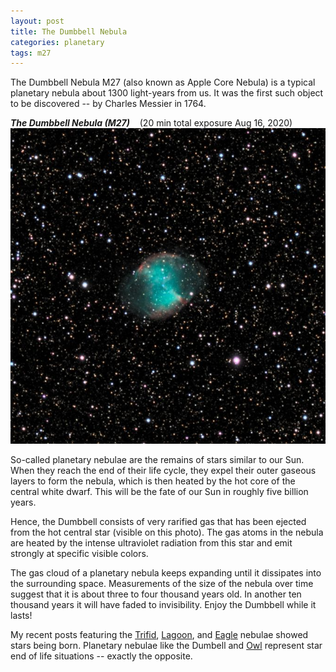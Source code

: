 ```yaml
---
layout: post
title: The Dumbbell Nebula
categories: planetary 
tags: m27
---
```

The Dumbbell Nebula M27 (also known as Apple Core Nebula) is a typical planetary nebula about 1300 light-years from us. It was the first such object to be discovered -- by Charles Messier in 1764.

_**The Dumbbell Nebula (M27)**_ &nbsp;&nbsp; (20 min total exposure Aug 16, 2020)<br>
![m27 seen using Celestron RASA 8 and ZWO ASI183MC](/images/m27_2020-08-16T23_37_29_Stack_32bits_400frames_1200s_bin50pc_crop.jpg)

So-called planetary nebulae are the remains of stars similar to our Sun. When they reach the end of their life cycle, they expel their outer gaseous layers to form the nebula, which is then heated by the hot core of the central white dwarf. This will be the fate of our Sun in roughly five billion years.

 Hence, the Dumbbell consists of very rarified gas that has been ejected from the hot central star (visible on this photo). The gas atoms in the nebula are heated by the intense ultraviolet radiation from this star and emit strongly at specific visible colors. 

 The gas cloud of a planetary nebula keeps expanding until it dissipates into the surrounding space. Measurements of the size of the nebula over time suggest that it is about three to four thousand years old.  In another ten thousand years it will have faded to invisibility.  Enjoy the Dumbbell while it lasts!

 My recent posts featuring the [Trifid](../Trifid-Nebula/index.html), [Lagoon](../Lagoon-Nebula/index.html), and [Eagle](../The-Eagle-Nebula/index.html) nebulae showed stars being born.  Planetary nebulae like the Dumbell and [Owl](../M97-and-M108/index.html) represent star end of life situations -- exactly the opposite.

 